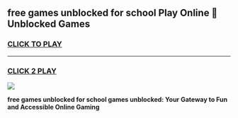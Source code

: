 
## free games unblocked for school Play Online 👋 Unblocked Games
<h3>
<a href="https://premium.freeplayer.one?title=free_games_unblocked_for_school&ref=19F">CLICK TO PLAY</a></h3>
<hr>

<h3>
<a href="https://premium.freeplayer.one?title=free_games_unblocked_for_school&ref=19F">CLICK 2 PLAY</a>
  
</h3>

<a href="https://premium.freeplayer.one?title=free_games_unblocked_for_school&ref=19F"><img src="https://clearcache.store/games.png"></a>


**free games unblocked for school games unblocked: Your Gateway to Fun and Accessible Online Gaming**
